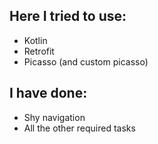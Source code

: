 ## Here I tried to use:
 - Kotlin 
 - Retrofit
 - Picasso (and custom picasso)

## I have done:
 - Shy navigation
 - All the other required tasks
